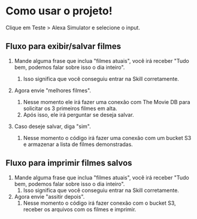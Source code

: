 # Como usar o projeto!

Clique em Teste > Alexa Simulator e selecione o input.

## Fluxo para exibir/salvar filmes

1. Mande alguma frase que inclua "filmes atuais", você irá receber "Tudo bem, podemos falar sobre isso o dia inteiro".

   1. Isso significa que você conseguiu entrar na Skill corretamente.
2. Agora envie "melhores filmes".

   1. Nesse momento ele irá fazer uma conexão com The Movie DB para solicitar os 3 primeiros filmes em alta.
   2. Após isso, ele irá perguntar se deseja salvar.
3. Caso deseje salvar, diga "sim".

   1. Nesse momento o código irá fazer uma conexão com um bucket S3 e armazenar a lista de filmes demonstradas.

## Fluxo para imprimir filmes salvos

1. Mande alguma frase que inclua "filmes atuais", você irá receber "Tudo bem, podemos falar sobre isso o dia inteiro".
   1. Isso significa que você conseguiu entrar na Skill corretamente.
2. Agora envie "assitir depois".
   1. Nesse momento o código irá fazer conexão com o bucket S3, receber os arquivos com os filmes e imprimir.
